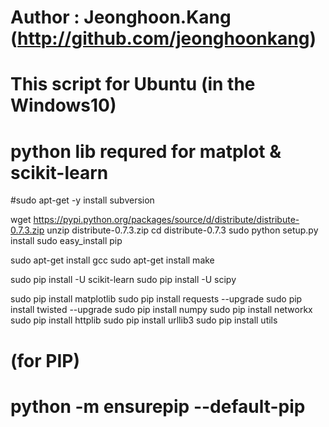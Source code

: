 
# Author : Jeonghoon.Kang (http://github.com/jeonghoonkang)

# This script for Ubuntu (in the Windows10)
# python lib requred for matplot & scikit-learn  

#sudo apt-get -y install subversion

wget https://pypi.python.org/packages/source/d/distribute/distribute-0.7.3.zip
unzip distribute-0.7.3.zip
cd distribute-0.7.3
sudo python setup.py install
sudo easy_install pip

sudo apt-get install gcc
sudo apt-get install make

sudo pip install -U scikit-learn
sudo pip install -U scipy

sudo pip install matplotlib
sudo pip install requests --upgrade
sudo pip install twisted --upgrade
sudo pip install numpy
sudo pip install networkx
sudo pip install httplib
sudo pip install urllib3
sudo pip install utils


# (for PIP)
# python -m ensurepip --default-pip

